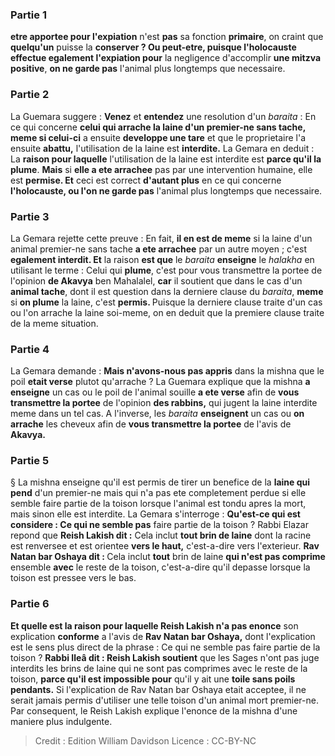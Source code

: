 
### Partie 1
<b>etre apportee pour l'expiation</b> n'est <b>pas</b> sa fonction <b>primaire</b>, on craint que <b>quelqu'un</b> puisse la <b>conserver ? Ou peut-etre, puisque l'holocauste effectue egalement l'expiation pour</b> la negligence d'accomplir <b>une mitzva positive</b>, <b>on ne garde pas</b> l'animal plus longtemps que necessaire.

### Partie 2
La Guemara suggere : <b>Venez</b> et <b>entendez</b> une resolution d'un <i>baraita</i> : En ce qui concerne <b>celui qui arrache la laine d'un premier-ne sans tache, meme si celui-ci</b> a ensuite <b>developpe une tare</b> et que le proprietaire l'a ensuite <b>abattu,</b> l'utilisation de la laine est <b>interdite.</b> La Gemara en deduit : La <b>raison pour laquelle</b> l'utilisation de la laine est interdite est <b>parce qu'il la plume</b>. <b>Mais</b> si <b>elle a ete arrachee</b> pas par une intervention humaine, elle est <b>permise. Et</b> ceci est correct <b>d'autant plus</b> en ce qui concerne <b>l'holocauste, ou l'on ne garde pas</b> l'animal plus longtemps que necessaire.

### Partie 3
La Gemara rejette cette preuve : En fait, <b>il en est de meme</b> si la laine d'un animal premier-ne sans tache <b>a ete arrachee</b> par un autre moyen ; c'est <b>egalement interdit. Et</b> la raison <b>est que</b> le <i>baraita</i> <b>enseigne</b> le <i>halakha</i> en utilisant le terme : Celui qui <b>plume</b>, c'est pour vous transmettre la portee</b> de l'opinion <b>de Akavya</b> ben Mahalalel, <b>car</b> il soutient que dans le cas d'un <b>animal tache</b>, dont il est question dans la derniere clause du <i>baraita</i>, <b>meme</b> si <b>on plume</b> la laine, c'est <b>permis. </b> Puisque la derniere clause traite d'un cas ou l'on arrache la laine soi-meme, on en deduit que la premiere clause traite de la meme situation.

### Partie 4
La Gemara demande : <b>Mais n'avons-nous pas appris</b> dans la mishna que le poil <b>etait verse</b> plutot qu'arrache ? La Guemara explique que la mishna <b>a enseigne</b> un cas ou le poil de l'animal souille <b>a ete verse</b> afin de <b>vous transmettre la portee</b> de l'opinion <b>des rabbins,</b> qui jugent la laine interdite meme dans un tel cas. A l'inverse, les <i>baraita</i> <b>enseignent</b> un cas ou <b>on arrache</b> les cheveux afin de <b>vous transmettre la portee</b> de l'avis de <b>Akavya.</b>

### Partie 5
§ La mishna enseigne qu'il est permis de tirer un benefice de la <b>laine qui pend</b> d'un premier-ne mais qui n'a pas ete completement perdue si elle semble faire partie de la toison lorsque l'animal est tondu apres la mort, mais sinon elle est interdite. La Gemara s'interroge : <b>Qu'est-ce qui est considere : Ce qui ne semble pas</b> faire partie de la toison ? Rabbi Elazar repond</b> que <b>Reish Lakish dit :</b> Cela inclut <b>tout brin de laine</b> dont la racine est renversee</b> et est orientee <b>vers le haut,</b> c'est-a-dire vers l'exterieur. <b>Rav Natan bar Oshaya dit : </b> Cela inclut <b>tout</b> brin de laine <b>qui n'est pas comprime</b> ensemble <b>avec</b> le reste de la toison,</b> c'est-a-dire qu'il depasse lorsque la toison est pressee vers le bas.

### Partie 6
<b>Et quelle est la raison pour laquelle Reish Lakish n'a pas enonce</b> son explication <b>conforme</b> a l'avis de <b>Rav Natan bar Oshaya,</b> dont l'explication est le sens plus direct de la phrase : Ce qui ne semble pas faire partie de la toison ? <b>Rabbi Ileâ dit : Reish Lakish soutient</b> que les Sages n'ont pas juge interdits les brins de laine qui ne sont pas comprimes avec le reste de la toison, <b>parce qu'il est impossible pour</b> qu'il y ait une <b>toile sans poils pendants.</b> Si l'explication de Rav Natan bar Oshaya etait acceptee, il ne serait jamais permis d'utiliser une telle toison d'un animal mort premier-ne. Par consequent, le Reish Lakish explique l'enonce de la mishna d'une maniere plus indulgente.

>Credit : Edition William Davidson
>Licence : CC-BY-NC